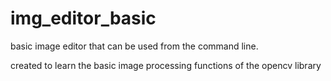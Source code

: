 # img_editor_basic
basic image editor that can be used from the command line.

created to learn the basic image processing functions of the opencv library
